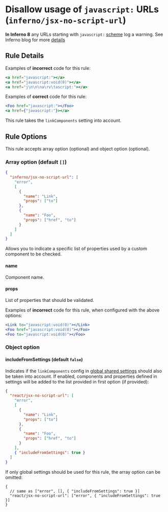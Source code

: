 # Disallow usage of `javascript:` URLs (`inferno/jsx-no-script-url`)

<!-- end auto-generated rule header -->

**In Inferno 8** any URLs starting with `javascript:` [scheme](https://wiki.whatwg.org/wiki/URL_schemes#javascript:_URLs) log a warning.
See Inferno blog for more [details](https://reactjs.org/blog/2019/08/08/react-v16.9.0.html#deprecating-javascript-urls)

## Rule Details

Examples of **incorrect** code for this rule:

```jsx
<a href="javascript:"></a>
<a href="javascript:void(0)"></a>
<a href="j\n\n\na\rv\tascript:"></a>
```

Examples of **correct** code for this rule:

```jsx
<Foo href="javascript:"></Foo>
<a href={"javascript:"}></a>
```

This rule takes the `linkComponents` setting into account.

## Rule Options

This rule accepts array option (optional) and object option (optional).

### Array option (default `[]`)

```json
{
  "inferno/jsx-no-script-url": [
    "error",
    [
      {
        "name": "Link",
        "props": ["to"]
      },
      {
        "name": "Foo",
        "props": ["href", "to"]
      }
    ]
  ]
}
```

Allows you to indicate a specific list of properties used by a custom component to be checked.

#### name

Component name.

#### props

List of properties that should be validated.

Examples of **incorrect** code for this rule, when configured with the above options:

```jsx
<Link to="javascript:void(0)"></Link>
<Foo href="javascript:void(0)"></Foo>
<Foo to="javascript:void(0)"></Foo>
```

### Object option

#### includeFromSettings (default `false`)

Indicates if the `linkComponents` config in [global shared settings](https://github.com/jsx-eslint/eslint-plugin-react/blob/master/README.md#configuration) should also be taken into account. If enabled, components and properties defined in settings will be added to the list provided in first option (if provided):

```json
{
  "react/jsx-no-script-url": [
    "error",
    [
      {
        "name": "Link",
        "props": ["to"]
      },
      {
        "name": "Foo",
        "props": ["href", "to"]
      }
    ],
    { "includeFromSettings": true }
  ]
}
```

If only global settings should be used for this rule, the array option can be omitted:

```jsonc
{
  // same as ["error", [], { "includeFromSettings": true }]
  "react/jsx-no-script-url": ["error", { "includeFromSettings": true }]
}
```
